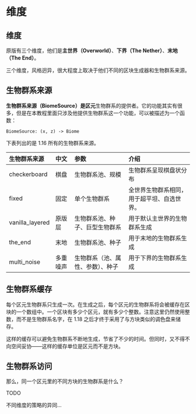 # 维度

## 维度

原版有三个维度，他们是**主世界（Overworld）**、**下界（The Nether）**、**末地（The End）**。

三个维度，风格迥异，很大程度上取决于他们不同的区块生成器和生物群系来源。

## 生物群系来源

**生物群系来源（BiomeSource）**是**区元**生物群系的提供者。它的功能其实有很多，但是在本教程里面只涉及他提供生物群系这一个功能，可以被描述为一个函数：

`BiomeSource: (x, z) -> Biome`

下表列出的是 1.16 所有的生物群系来源。

| 生物群系来源 | 中文 | 参数 | 介绍 |
| :--- | :--- | :--- | :--- |
| checkerboard | 棋盘 | 生物群系池、规模 | 生物群系呈现棋盘状分布 |
| fixed | 固定 | 单个生物群系 | 全世界生物群系相同，用于超平坦、自选世界。 |
| vanilla\_layered | 原版层 | 生物群系池、种子、巨型生物群系 | 用于默认主世界的生物群系生成 |
| the\_end | 末地 | 生物群系池、种子 | 用于末地的生物群系生成 |
| multi\_noise | 多重噪声 | 生物群系（池、属性、参数）、种子 | 用于下界的生物群系生成 |

## 生物群系缓存

每个区元生物群系只生成一次。在生成之后，每个区元的生物群系将会被缓存在区块的一个数组中。一个区块有多少个区元，就有多少个整数。注意这里仍然使用整数，而不是生物群系名字，在 1.18 之后才终于采用了与方块类似的调色盘来储存。

这样的缓存可以避免生物群系不断地生成，节省了不少的时间。但同时，又不得不向空间妥协——这样的缓存单位是区元而不是方块。

## 生物群系访问

那么，同一个区元里的不同方块的生物群系是什么？

TODO

不同维度的策略的异同...



